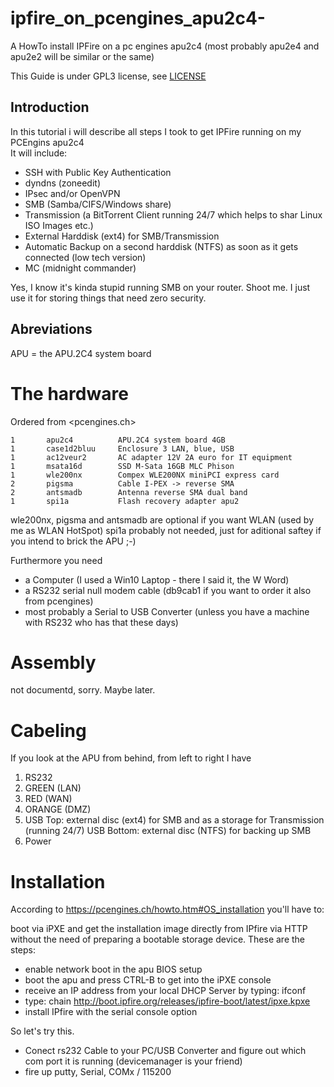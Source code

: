 # ipfire_on_pcengines_apu2c4-
A HowTo install IPFire on a pc engines apu2c4 (most probably apu2e4 and apu2e2 will be similar or the same)

This Guide is under GPL3 license, see [LICENSE](/LICENSE)

## Introduction

In this tutorial i will describe all steps I took to get IPFire running on my PCEngins apu2c4  
It will include:
- SSH with Public Key Authentication
- dyndns (zoneedit)
- IPsec and/or OpenVPN
- SMB (Samba/CIFS/Windows share)
- Transmission (a BitTorrent Client running 24/7 which helps to shar Linux ISO Images etc.)
- External Harddisk (ext4) for SMB/Transmission
- Automatic Backup on a second harddisk (NTFS) as soon as it gets connected (low tech version)
- MC (midnight commander)

Yes, I know it's kinda stupid running SMB on your router. Shoot me. I just use it for storing things that need zero security.  

## Abreviations
APU = the APU.2C4 system board


# The hardware
Ordered from <pcengines.ch>

```
1       apu2c4          APU.2C4 system board 4GB
1       case1d2bluu     Enclosure 3 LAN, blue, USB
1       ac12veur2       AC adapter 12V 2A euro for IT equipment
1       msata16d        SSD M-Sata 16GB MLC Phison
1       wle200nx        Compex WLE200NX miniPCI express card
2       pigsma          Cable I-PEX -> reverse SMA
2       antsmadb        Antenna reverse SMA dual band
1       spi1a           Flash recovery adapter apu2
```

wle200nx, pigsma and antsmadb are optional if you want WLAN (used by me as WLAN HotSpot)
spi1a probably not needed, just for aditional saftey if you intend to brick the APU ;-)

Furthermore you need 
- a Computer (I used a Win10 Laptop - there I said it, the W Word)
- a RS232 serial null modem cable  (db9cab1 if you want to order it also from pcengines)
- most probably a Serial to USB Converter (unless you have a machine with RS232 who has that these days)

# Assembly
not documentd, sorry. Maybe later.

# Cabeling
If you look at the APU from behind, from left to right I have
1. RS232
2. GREEN (LAN)
3. RED (WAN)
4. ORANGE (DMZ)
5. USB Top: external disc (ext4) for SMB and as a storage for Transmission (running 24/7)
   USB Bottom: external disc (NTFS) for backing up SMB
6. Power

# Installation
According to https://pcengines.ch/howto.htm#OS_installation you'll have to:

boot via iPXE and get the installation image directly from IPfire via HTTP without the need of preparing a bootable storage device.
These are the steps:
- enable network boot in the apu BIOS setup
- boot the apu and press CTRL-B to get into the iPXE console
- receive an IP address from your local DHCP Server by typing: ifconf
- type: chain http://boot.ipfire.org/releases/ipfire-boot/latest/ipxe.kpxe
- install IPfire with the serial console option

So let's try this.
- Conect rs232 Cable to your PC/USB Converter and figure out which com port it is running (devicemanager is your friend)
- fire up putty, Serial, COMx / 115200
